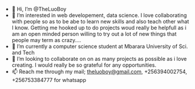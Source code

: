 - 👋 Hi, I’m @TheLuoBoy
- 👀 I’m interested in web developement, data science. I love collaborating with people so as to be abe to learn new skills and also teach other what I know. Getting me hooked up to do projects woud really be helpfull as i am an open minded person willing to try out a lot of new things that people may term as crazy....
- 🌱 I’m currently a computer science student at Mbarara University of Sci. and Tech  
- 💞️ I’m looking to collaborate on on as many projects as possible as i love creating. I would really be so grateful for any opportunities.
- 📫 Reach me through my mail; theluoboy@gmail.com, +256394002754, +256753384777 for whatsapp

<!---
TheLuoBoy/TheLuoBoy is a ✨ special ✨ repository because its `README.md` (this file) appears on your GitHub profile.
You can click the Preview link to take a look at your changes.
--->

